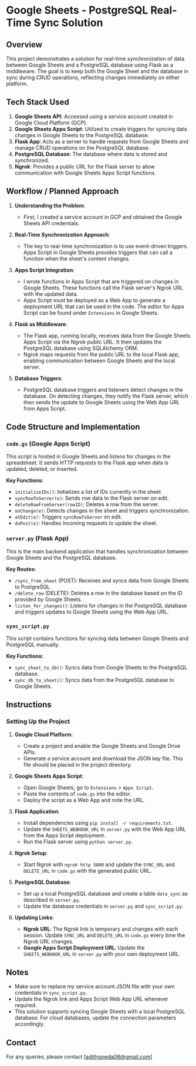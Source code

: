 # Google Sheets - PostgreSQL Real-Time Sync Solution

## Overview
This project demonstrates a solution for real-time synchronization of data between Google Sheets and a PostgreSQL database using Flask as a middleware. The goal is to keep both the Google Sheet and the database in sync during CRUD operations, reflecting changes immediately on either platform.

## Tech Stack Used
1. **Google Sheets API**: Accessed using a service account created in Google Cloud Platform (GCP).
2. **Google Sheets Apps Script**: Utilized to create triggers for syncing data changes in Google Sheets to the PostgreSQL database.
3. **Flask App**: Acts as a server to handle requests from Google Sheets and manage CRUD operations on the PostgreSQL database.
4. **PostgreSQL Database**: The database where data is stored and synchronized.
5. **Ngrok**: Provides a public URL for the Flask server to allow communication with Google Sheets Apps Script functions.

## Workflow / Planned Approach
1. **Understanding the Problem**:
   - First, I created a service account in GCP and obtained the Google Sheets API credentials.
   
2. **Real-Time Synchronization Approach**:
   - The key to real-time synchronization is to use event-driven triggers. Apps Script in Google Sheets provides triggers that can call a function when the sheet's content changes.
   
3. **Apps Script Integration**:
   - I wrote functions in Apps Script that are triggered on changes in Google Sheets. These functions call the Flask server's Ngrok URL with the updated data.
   - Apps Script must be deployed as a Web App to generate a deployment URL that can be used in the code. The editor for Apps Script can be found under `Extensions` in Google Sheets.

4. **Flask as Middleware**:
   - The Flask app, running locally, receives data from the Google Sheets Apps Script via the Ngrok public URL. It then updates the PostgreSQL database using SQLAlchemy ORM.
   - Ngrok maps requests from the public URL to the local Flask app, enabling communication between Google Sheets and the local server.

5. **Database Triggers**:
   - PostgreSQL database triggers and listeners detect changes in the database. On detecting changes, they notify the Flask server, which then sends the update to Google Sheets using the Web App URL from Apps Script.

## Code Structure and Implementation

### `code.gs` (Google Apps Script)
This script is hosted in Google Sheets and listens for changes in the spreadsheet. It sends HTTP requests to the Flask app when data is updated, deleted, or inserted.

**Key Functions:**
- `initializeIDs()`: Initializes a list of IDs currently in the sheet.
- `syncRowToServer(e)`: Sends row data to the Flask server on edit.
- `deleteRowFromServer(rowID)`: Deletes a row from the server.
- `onChange(e)`: Detects changes in the sheet and triggers synchronization.
- `atEdit(e)`: Triggers `syncRowToServer` on edit.
- `doPost(e)`: Handles incoming requests to update the sheet.

### `server.py` (Flask App)
This is the main backend application that handles synchronization between Google Sheets and the PostgreSQL database.

**Key Routes:**
- `/sync_from_sheet` (POST): Receives and syncs data from Google Sheets to PostgreSQL.
- `/delete_row` (DELETE): Deletes a row in the database based on the ID provided by Google Sheets.
- `listen_for_changes()`: Listens for changes in the PostgreSQL database and triggers updates to Google Sheets using the Web App URL.

### `sync_script.py`
This script contains functions for syncing data between Google Sheets and PostgreSQL manually.

**Key Functions:**
- `sync_sheet_to_db()`: Syncs data from Google Sheets to the PostgreSQL database.
- `sync_db_to_sheet()`: Syncs data from the PostgreSQL database to Google Sheets.

## Instructions

### Setting Up the Project
1. **Google Cloud Platform**:
   - Create a project and enable the Google Sheets and Google Drive APIs.
   - Generate a service account and download the JSON key file. This file should be placed in the project directory.

2. **Google Sheets Apps Script**:
   - Open Google Sheets, go to `Extensions` > `Apps Script`.
   - Paste the contents of `code.gs` into the editor.
   - Deploy the script as a Web App and note the URL.

3. **Flask Application**:
   - Install dependencies using `pip install -r requirements.txt`.
   - Update the `SHEETS_WEBHOOK_URL` in `server.py` with the Web App URL from the Apps Script deployment.
   - Run the Flask server using `python server.py`.

4. **Ngrok Setup**:
   - Start Ngrok with `ngrok http 5000` and update the `SYNC_URL` and `DELETE_URL` in `code.gs` with the generated public URL.

5. **PostgreSQL Database**:
   - Set up a local PostgreSQL database and create a table `data_sync` as described in `server.py`.
   - Update the database credentials in `server.py` and `sync_script.py`.

6. **Updating Links**:
   - **Ngrok URL**: The Ngrok link is temporary and changes with each session. Update `SYNC_URL` and `DELETE_URL` in `code.gs` every time the Ngrok URL changes.
   - **Google Apps Script Deployment URL**: Update the `SHEETS_WEBHOOK_URL` in `server.py` with your own deployment URL.

## Notes
- Make sure to replace my service account JSON file with your own credentials in `sync_script.py`.
- Update the Ngrok link and Apps Script Web App URL whenever required.
- This solution supports syncing Google Sheets with a local PostgreSQL database. For cloud databases, update the connection parameters accordingly.

## Contact
For any queries, please contact [adithgowda06@gmail.com]